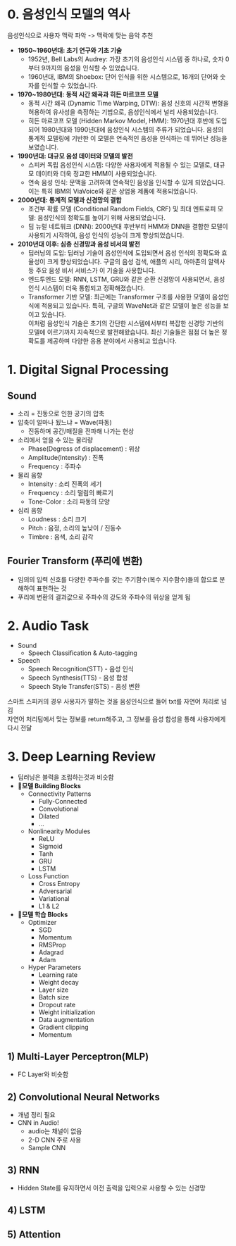 # 0. 음성인식 모델의 역사  
음성인식으로 사용자 맥락 파악 -> 맥락에 맞는 음악 추천  

- **1950~1960년대: 초기 연구와 기초 기술**  
  - 1952년, Bell Labs의 Audrey: 가장 초기의 음성인식 시스템 중 하나로, 숫자 0부터 9까지의 음성을 인식할 수 있었습니다.  
  - 1960년대, IBM의 Shoebox: 단어 인식을 위한 시스템으로, 16개의 단어와 숫자를 인식할 수 있었습니다.  
- **1970~1980년대: 동적 시간 왜곡과 히든 마르코프 모델**  
  - 동적 시간 왜곡 (Dynamic Time Warping, DTW): 음성 신호의 시간적 변형을 허용하여 유사성을 측정하는 기법으로, 음성인식에서 널리 사용되었습니다.  
  - 히든 마르코프 모델 (Hidden Markov Model, HMM): 1970년대 후반에 도입되어 1980년대와 1990년대에 음성인식 시스템의 주류가 되었습니다. 음성의 통계적 모델링에 기반한 이 모델은 연속적인 음성을 인식하는 데 뛰어난 성능을 보였습니다.  
- **1990년대: 대규모 음성 데이터와 모델의 발전**  
  - 스피커 독립 음성인식 시스템: 다양한 사용자에게 적용될 수 있는 모델로, 대규모 데이터와 더욱 정교한 HMM이 사용되었습니다.  
  - 연속 음성 인식: 문맥을 고려하여 연속적인 음성을 인식할 수 있게 되었습니다. 이는 특히 IBM의 ViaVoice와 같은 상업용 제품에 적용되었습니다.  
- **2000년대: 통계적 모델과 신경망의 결합**  
  - 조건부 확률 모델 (Conditional Random Fields, CRF) 및 최대 엔트로피 모델: 음성인식의 정확도를 높이기 위해 사용되었습니다.  
  - 딥 뉴럴 네트워크 (DNN): 2000년대 후반부터 HMM과 DNN을 결합한 모델이 사용되기 시작하여, 음성 인식의 성능이 크게 향상되었습니다.  
- **2010년대 이후: 심층 신경망과 음성 비서의 발전**  
  - 딥러닝의 도입: 딥러닝 기술이 음성인식에 도입되면서 음성 인식의 정확도와 효율성이 크게 향상되었습니다. 구글의 음성 검색, 애플의 시리, 아마존의 알렉사 등 주요 음성 비서 서비스가 이 기술을 사용합니다.  
  - 엔드투엔드 모델: RNN, LSTM, GRU와 같은 순환 신경망이 사용되면서, 음성인식 시스템이 더욱 통합되고 정확해졌습니다.  
  - Transformer 기반 모델: 최근에는 Transformer 구조를 사용한 모델이 음성인식에 적용되고 있습니다. 특히, 구글의 WaveNet과 같은 모델이 높은 성능을 보이고 있습니다.  
  이처럼 음성인식 기술은 초기의 간단한 시스템에서부터 복잡한 신경망 기반의 모델에 이르기까지 지속적으로 발전해왔습니다. 최신 기술들은 점점 더 높은 정확도를 제공하며 다양한 응용 분야에서 사용되고 있습니다.  



# 1. Digital Signal Processing  
## Sound  
- 소리 = 진동으로 인한 공기의 압축  
- 압축이 얼마나 됬느냐 = Wave(파동)  
  - 진동하며 공간/매질을 전파해 나가는 현상  
- 소리에서 얻을 수 있는 물리량     
  - Phase(Degress of displacement) : 위상  
  - Amplitude(Intensity) : 진폭    
  - Frequency : 주파수  
- 물리 음향  
  - Intensity : 소리 진폭의 세기  
  - Frequency : 소리 떨림의 빠르기  
  - Tone-Color : 소리 파동의 모양  
- 심리 음향  
  - Loudness : 소리 크기  
  - Pitch : 음정, 소리의 높낮이 / 진동수  
  - Timbre : 음색, 소리 감각  
 
## Fourier Transform (푸리에 변환)   
- 임의의 입력 신호를 다양한 주파수를 갖는 주기함수(복수 지수함수)들의 합으로 분해하여 표현하는 것  
- 푸리에 변환의 결과값으로 주파수의 강도와 주파수의 위상을 얻게 됨  

# 2. Audio Task  
- Sound  
  - Speech Classification & Auto-tagging  
- Speech  
  - Speech Recognition(STT) - 음성 인식  
  - Speech Synthesis(TTS) - 음성 합성  
  - Speech Style Transfer(STS) - 음성 변환  

스마트 스피커의 경우 사용자가 말하는 것을 음성인식으로 들어 txt를 자연어 처리로 넘김  
자연어 처리팀에서 맞는 정보를 return해주고, 그 정보를 음성 합성을 통해 사용자에게 다시 전달  

# 3. Deep Learning Review  
- 딥러닝은 블럭을 조립하는것과 비슷함  
- **모델 Building Blocks**  
  - Connectivity Patterns  
    - Fully-Connected  
    - Convolutional  
    - Dilated  
    - ...
  - Nonlinearity Modules  
    - ReLU  
    - Sigmoid  
    - Tanh  
    - GRU  
    - LSTM  
  - Loss Function  
    - Cross Entropy  
    - Adversarial  
    - Variational  
    - L1 & L2  
- **모델 학습 Blocks**  
  - Optimizer  
    - SGD  
    - Momentum  
    - RMSProp  
    - Adagrad  
    - Adam  
  - Hyper Parameters  
    - Learning rate  
    - Weight decay  
    - Layer size  
    - Batch size  
    - Dropout rate  
    - Weight initialization  
    - Data augmentation  
    - Gradient clipping  
    - Momentum

## 1) Multi-Layer Perceptron(MLP)   
- FC Layer와 비슷함

## 2) Convolutional Neural Networks
- 개념 정리 필요
- CNN in Audio!
  - audio는 채널이 없음
  - 2-D CNN 주로 사용
  - Sample CNN

## 3) RNN
 - Hidden State를 유지하면서 이전 출력을 입력으로 사용할 수 있는 신경망

## 4) LSTM

## 5) Attention
